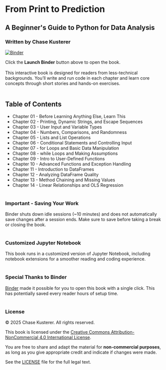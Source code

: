 # From Print to Prediction
## A Beginner's Guide to Python for Data Analysis
### Written by Chase Kusterer

[![Binder](https://mybinder.org/badge_logo.svg)](https://mybinder.org/v2/gh/chase-kusterer/textbook-py-data-analysis/master?urlpath=tree&clear_cache=0)

Click the **Launch Binder** button above to open the book.
<br><br>
This interactive book is designed for readers from less-technical backgrounds. You’ll write and run code in each chapter and learn core concepts through short stories and hands-on exercises.
<br><br>
## Table of Contents
- Chapter 01 - Before Learning Anything Else, Learn This<br>
- Chapter 02 - Printing, Dynamic Strings, and Escape Sequences<br>
- Chapter 03 - User Input and Variable Types<br>
- Chapter 04 - Numbers, Comparisons, and Randomness<br>
- Chapter 05 - Lists and List Operations<br>
- Chapter 06 - Conditional Statements and Controlling Input<br>
- Chapter 07 - for Loops and Basic Data Manipulation<br>
- Chapter 08 - while Loops and Making Assumptions<br>
- Chapter 09 - Intro to User-Defined Functions<br>
- Chapter 10 - Advanced Functions and Exception Handling<br>
- Chapter 11 - Introduction to DataFrames<br>
- Chapter 12 - Analyzing DataFrame Quality<br>
- Chapter 13 - Method Chaining and Missing Values<br>
- Chapter 14 - Linear Relationships and OLS Regression<br><br>

### Important - Saving Your Work
Binder shuts down idle sessions (~10 minutes) and does not automatically save changes after a session ends. Make sure to save before taking a break or closing the book.
<br><br>

### Customized Jupyter Notebook
This book runs in a customized version of Jupyter Notebook, including notebook extensions for a smoother reading and coding experience.
<br><br>

### Special Thanks to Binder
[Binder](https://mybinder.org/) made it possible for you to open this book with a single click. This has potentially saved every reader hours of setup time.
<br><br>

### License

© 2025 Chase Kusterer. All rights reserved.

This book is licensed under the 
[Creative Commons Attribution-NonCommercial 4.0 International License](https://creativecommons.org/licenses/by-nc/4.0/).

You are free to share and adapt the material for **non-commercial purposes**, 
as long as you give appropriate credit and indicate if changes were made.

See the [LICENSE](LICENSE) file for the full legal text.
